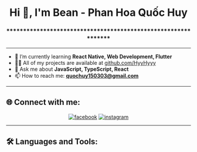 <h1 align="center">Hi 👋, I'm Bean - Phan Hoa Quốc Huy</h1>
<h3 align="center">**************************************************************</h3>

---

- 🌱 I’m currently learning **React Native, Web Development, Flutter**
- 👨‍💻 All of my projects are available at [github.com/HyyHyyy](https://github.com/HyyHyyy)
- 💬 Ask me about **JavaScript, TypeScript, React**
- 📫 How to reach me: **quochuy150303@gmail.com**  

---

## 🌐 Connect with me:
<p align="center">
<a href="https://facebook.com/Hyne15" target="blank"><img align="center" src="https://img.shields.io/badge/Facebook-%231877F2.svg?&style=for-the-badge&logo=facebook&logoColor=white" alt="facebook" /></a>
<a href="https://instagram.com/quochuy9275" target="blank"><img align="center" src="https://img.shields.io/badge/Instagram-%23E4405F.svg?&style=for-the-badge&logo=instagram&logoColor=white" alt="instagram" /></a>
</p>

---

## 🛠️ Languages and Tools:
